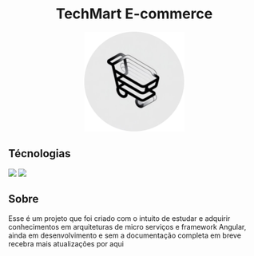 <h1 align="center"><strong>TechMart E-commerce</strong></h1>
<p align="center">
  <img src="./assets/logo-modified.png" alt="Logo da aplicação" width="200"/>
</p>

## Técnologias

<img src="https://skillicons.dev/icons?i=java,git,spring,angular" />
<img src="https://skillicons.dev/icons?i=postman,docker,postgres" />

## Sobre
Esse é um projeto que foi criado com o intuito de estudar e adquirir conhecimentos em arquiteturas de micro serviços e framework Angular, ainda em desenvolvimento e sem a documentação completa em breve recebra mais atualizações por aqui
